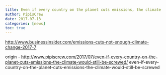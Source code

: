 ```yaml
---
title: Even if every country on the planet cuts emissions, the climate would still be screwed
author: PipisCrew
date: 2017-07-13
categories: [news]
toc: true
---
```


http://www.businessinsider.com/emissions-cuts-not-enough-climate-change-2017-7

origin - http://www.pipiscrew.com/2017/07/even-if-every-country-on-the-planet-cuts-emissions-the-climate-would-still-be-screwed/ even-if-every-country-on-the-planet-cuts-emissions-the-climate-would-still-be-screwed